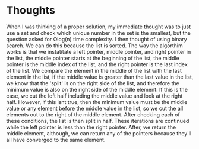 # Thoughts
When I was thinking of a proper solution, my immediate thought was to just use a set and check which unique number in the set is the smallest, but the question asked for Olog(n) time
complexity. I then thought of using binary search. We can do this because the list is sorted. The way the algorthim works is that we instatitate a left pointer, middle pointer, and
right pointer in the list, the middle pointer starts at the beginning of the list, the middle pointer is the middle index of the list, and the right pointer is the last index of the 
list. We compare the element in the middle of the list with the last element in the list, if the middle value is greater than the last value in the list, we know that the 'split'
is on the right side of the list, and therefore the minimum value is also on the right side of the middle element. If this is the case, we cut the left half including the middle value
and look at the right half. However, if this isnt true, then the minimum value must be the middle value or any element before the middle value in the list, so we cut the all elements
out to the right of the middle element. After checking each of these conditions, the list is then split in half. These iterations are continued while the left pointer is less than the right pointer.
After, we return the middle element, although, we can return any of the pointers because they'll all have converged to the same element.
